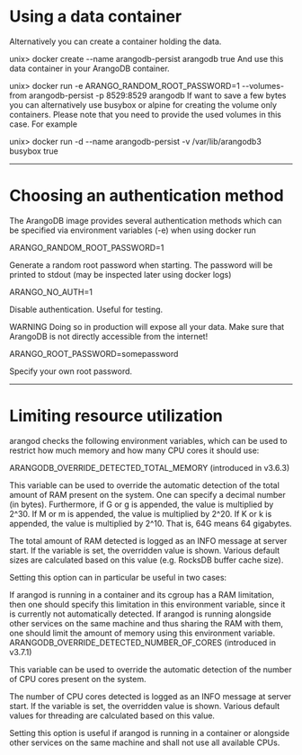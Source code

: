 # Using a data container 
Alternatively you can create a container holding the data.

unix> docker create --name arangodb-persist arangodb true
And use this data container in your ArangoDB container.

unix> docker run -e ARANGO_RANDOM_ROOT_PASSWORD=1 --volumes-from arangodb-persist -p 8529:8529 arangodb
If want to save a few bytes you can alternatively use busybox or alpine for creating the volume only containers. Please note that you need to provide the used volumes in this case. For example

unix> docker run -d --name arangodb-persist -v /var/lib/arangodb3 busybox true

----------------------------------------------------------------------------------------------------------------------------------------------
# Choosing an authentication method 
The ArangoDB image provides several authentication methods which can be specified via environment variables (-e) when using docker run

ARANGO_RANDOM_ROOT_PASSWORD=1

Generate a random root password when starting. The password will be printed to stdout (may be inspected later using docker logs)

ARANGO_NO_AUTH=1

Disable authentication. Useful for testing.

WARNING Doing so in production will expose all your data. Make sure that ArangoDB is not directly accessible from the internet!

ARANGO_ROOT_PASSWORD=somepassword

Specify your own root password.

----------------------------------------------------------------------------------------------------------------------------------------------
# Limiting resource utilization 
arangod checks the following environment variables, which can be used to restrict how much memory and how many CPU cores it should use:

ARANGODB_OVERRIDE_DETECTED_TOTAL_MEMORY (introduced in v3.6.3)

This variable can be used to override the automatic detection of the total amount of RAM present on the system. One can specify a decimal number (in bytes). Furthermore, if G or g is appended, the value is multiplied by 2^30. If M or m is appended, the value is multiplied by 2^20. If K or k is appended, the value is multiplied by 2^10. That is, 64G means 64 gigabytes.

The total amount of RAM detected is logged as an INFO message at server start. If the variable is set, the overridden value is shown. Various default sizes are calculated based on this value (e.g. RocksDB buffer cache size).

Setting this option can in particular be useful in two cases:

If arangod is running in a container and its cgroup has a RAM limitation, then one should specify this limitation in this environment variable, since it is currently not automatically detected.
If arangod is running alongside other services on the same machine and thus sharing the RAM with them, one should limit the amount of memory using this environment variable.
ARANGODB_OVERRIDE_DETECTED_NUMBER_OF_CORES (introduced in v3.7.1)

This variable can be used to override the automatic detection of the number of CPU cores present on the system.

The number of CPU cores detected is logged as an INFO message at server start. If the variable is set, the overridden value is shown. Various default values for threading are calculated based on this value.

Setting this option is useful if arangod is running in a container or alongside other services on the same machine and shall not use all available CPUs.
